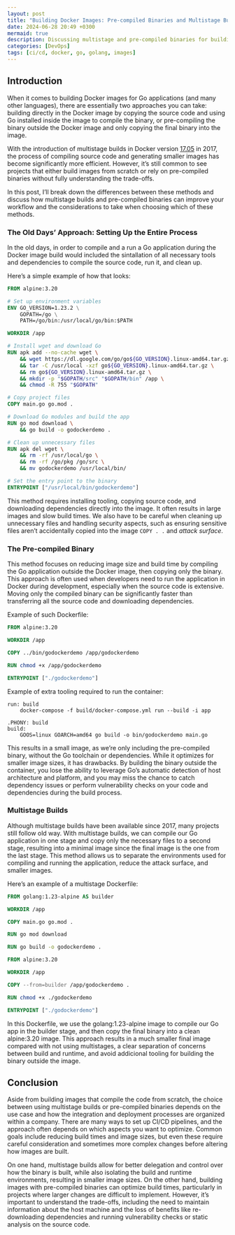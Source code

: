 ```yaml
---
layout: post
title: "Building Docker Images: Pre-compiled Binaries and Multistage Builds"
date: 2024-06-28 20:49 +0300
mermaid: true
description: Discussing multistage and pre-compiled binaries for building Docker images.
categories: [DevOps]
tags: [ci/cd, docker, go, golang, images]
---
```


## Introduction

When it comes to building Docker images for Go applications (and many other languages), there are essentially two approaches you can take: building directly in the Docker image by copying the source code and using Go installed inside the image to compile the binary, or pre-compiling the binary outside the Docker image and only copying the final binary into the image.

With the introduction of multistage builds in Docker version [17.05](https://docs.docker.com/engine/release-notes/17.05/) in 2017, the process of compiling source code and generating smaller images has become significantly more efficient. However, it’s still common to see projects that either build images from scratch or rely on pre-compiled binaries without fully understanding the trade-offs.

In this post, I’ll break down the differences between these methods and discuss how multistage builds and pre-compiled binaries  can improve your workflow and the considerations to take when choosing which of these methods.

### The Old Days’ Approach: Setting Up the Entire Process

In the old days, in order to compile and a run a Go application during the Docker image build would included the sintallation of all necessary tools and dependencies to compile the source code, run it, and clean up. 

Here’s a simple example of how that looks:

```Dockerfile
FROM alpine:3.20

# Set up environment variables
ENV GO_VERSION=1.23.2 \
    GOPATH=/go \
    PATH=/go/bin:/usr/local/go/bin:$PATH

WORKDIR /app

# Install wget and download Go
RUN apk add --no-cache wget \
    && wget https://dl.google.com/go/go${GO_VERSION}.linux-amd64.tar.gz \
    && tar -C /usr/local -xzf go${GO_VERSION}.linux-amd64.tar.gz \
    && rm go${GO_VERSION}.linux-amd64.tar.gz \
    && mkdir -p "$GOPATH/src" "$GOPATH/bin" /app \
    && chmod -R 755 "$GOPATH"

# Copy project files
COPY main.go go.mod .

# Download Go modules and build the app
RUN go mod download \
    && go build -o godockerdemo .

# Clean up unnecessary files
RUN apk del wget \
    && rm -rf /usr/local/go \
    && rm -rf /go/pkg /go/src \
    && mv godockerdemo /usr/local/bin/

# Set the entry point to the binary
ENTRYPOINT ["/usr/local/bin/godockerdemo"]
```

This method requires installing tooling, copying source code, and downloading dependencies directly into the image. It often results in large images and slow build times. We also have to be careful when cleaning up unnecessary files and handling security aspects, such as ensuring sensitive files aren’t accidentally copied into the image `COPY . .` and *attack surface*.

### The Pre-compiled Binary

This method focuses on reducing image size and build time by compiling the Go application outside the Docker image, then copying only the binary. This approach is often used when developers need to run the application in Docker during development, especially when the source code is extensive. Moving only the compiled binary can be significantly faster than transferring all the source code and downloading dependencies.

Example of such Dockerfile:

```Dockerfile
FROM alpine:3.20

WORKDIR /app

COPY ../bin/godockerdemo /app/godockerdemo

RUN chmod +x /app/godockerdemo

ENTRYPOINT ["./godockerdemo"]
```

Example of extra tooling required to run the container:

```make
run: build
	docker-compose -f build/docker-compose.yml run --build -i app

.PHONY: build
build:
	GOOS=linux GOARCH=amd64 go build -o bin/godockerdemo main.go
```

This results in a small image, as we’re only including the pre-compiled binary, without the Go toolchain or dependencies. While it optimizes for smaller image sizes, it has drawbacks. By building the binary outside the container, you lose the ability to leverage Go’s automatic detection of host architecture and platform, and you may miss the chance to catch dependency issues or perform vulnerability checks on your code and dependencies during the build process.

### Multistage Builds

Although multistage builds have been available since 2017, many projects still follow old way. With multistage builds, we can compile our Go application in one stage and copy only the necessary files to a second stage, resulting into a minimal image since the final image is the one from the last stage. This method allows us to separate the environments used for compiling and running the application, reduce the attack surface, and smaller images.

Here’s an example of a multistage Dockerfile:

```Dockerfile
FROM golang:1.23-alpine AS builder

WORKDIR /app

COPY main.go go.mod .

RUN go mod download

RUN go build -o godockerdemo .

FROM alpine:3.20

WORKDIR /app

COPY --from=builder /app/godockerdemo .

RUN chmod +x ./godockerdemo

ENTRYPOINT ["./godockerdemo"]
```

In this Dockerfile, we use the golang:1.23-alpine image to compile our Go app in the builder stage, and then copy the final binary into a clean alpine:3.20 image. This approach results in a much smaller final image compared with not using multistages, a clear separation of concerns between build and runtime, and avoid addicional tooling for building the binary outside the image.

## Conclusion

Aside from building images that compile the code from scratch, the choice between using multistage builds or pre-compiled binaries depends on the use case and how the integration and deployment processes are organized within a company. There are many ways to set up CI/CD pipelines, and the approach often depends on which aspects you want to optimize. Common goals include reducing build times and image sizes, but even these require careful consideration and sometimes more complex changes before altering how images are built.

On one hand, multistage builds allow for better delegation and control over how the binary is built, while also isolating the build and runtime environments, resulting in smaller image sizes. On the other hand, building images with pre-compiled binaries can optimize build times, particularly in projects where larger changes are difficult to implement. However, it’s important to understand the trade-offs, including the need to maintain information about the host machine and the loss of benefits like re-downloading dependencies and running vulnerability checks or static analysis on the source code.
